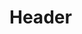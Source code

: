 <!-- TITLE: Spell: Hatch Griffin -->
<!-- SUBTITLE: Hatches a baby griffin to attack your target for a set period of time. -->

# Header
